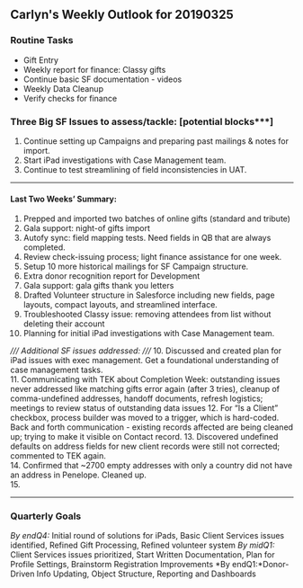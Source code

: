 ## Carlyn's Weekly Outlook for 20190325
### Routine Tasks
* Gift Entry
* Weekly report for finance: Classy gifts
* Continue basic SF documentation - videos
* Weekly Data Cleanup
* Verify checks for finance

### Three Big SF Issues to assess/tackle: [potential blocks***]
1. Continue setting up Campaigns and preparing past mailings & notes for import.  
2. Start iPad investigations with Case Management team.  
3. Continue to test streamlining of field inconsistencies in UAT.  


- - - -
#### Last Two Weeks’ Summary:
1. Prepped and imported two batches of online gifts (standard and tribute)
2. Gala support: night-of gifts import
3. Autofy sync: field mapping tests.  Need fields in QB that are always completed.  
4. Review check-issuing process; light finance assistance for one week.
5. Setup 10 more historical mailings for SF Campaign structure.
6. Extra donor recognition report for Development
7. Gala support: gala gifts thank you letters
8. Drafted Volunteer structure in Salesforce including new fields, page layouts, compact layouts, and streamlined interface.  
9. Troubleshooted Classy issue: removing attendees from list without deleting their account
10. Planning for initial iPad investigations with Case Management team.

*/// Additional SF issues addressed: ///*
10. Discussed and created plan for iPad issues with exec management.  Get a foundational understanding of case management tasks.  
11. Communicating with TEK about Completion Week: outstanding issues never addressed like matching gifts error again (after 3 tries), cleanup of comma-undefined addresses, handoff documents, refresh logistics; meetings to review status of outstanding data issues
12. For “Is a Client” checkbox, process builder was moved to a trigger, which is hard-coded.  Back and forth communication - existing records affected are being cleaned up; trying to make it visible on Contact record.
13. Discovered undefined defaults on address fields for new client records were still not corrected; commented to TEK again.  
14. Confirmed that ~2700 empty addresses with only a country did not have an address in Penelope.  Cleaned up.  
15. 



- - - -
### Quarterly Goals
*By endQ4:* Initial round of solutions for iPads, Basic Client Services issues identified, Refined Gift Processing, Refined volunteer system
*By midQ1:* Client Services issues prioritized, Start Written Documentation, Plan for Profile Settings, Brainstorm Registration Improvements
*By endQ1:*Donor-Driven Info Updating, Object Structure, Reporting and Dashboards